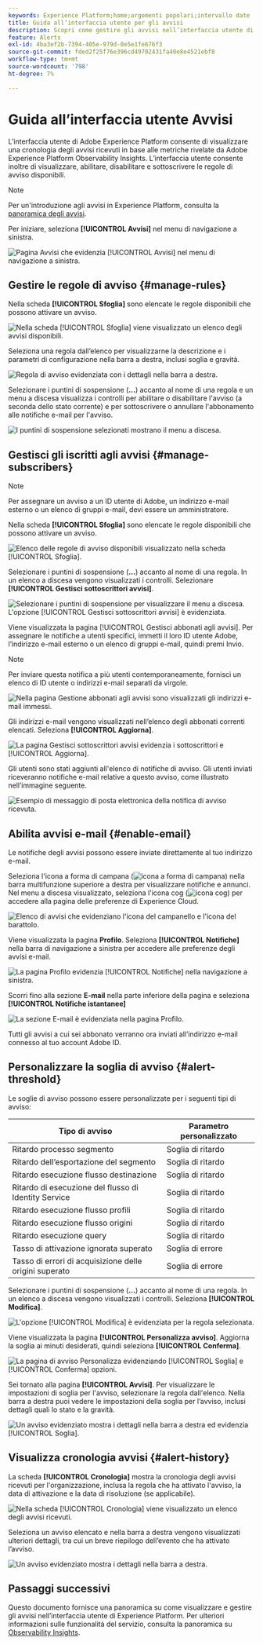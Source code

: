 ```yaml
---
keywords: Experience Platform;home;argomenti popolari;intervallo date
title: Guida all’interfaccia utente per gli avvisi
description: Scopri come gestire gli avvisi nell’interfaccia utente di Experience Platform.
feature: Alerts
exl-id: 4ba3ef2b-7394-405e-979d-0e5e1fe676f3
source-git-commit: fded2f25f76e396cd49702431fa40e8e4521ebf8
workflow-type: tm+mt
source-wordcount: '798'
ht-degree: 7%

---
```


# Guida all’interfaccia utente Avvisi

L’interfaccia utente di Adobe Experience Platform consente di visualizzare una cronologia degli avvisi ricevuti in base alle metriche rivelate da Adobe Experience Platform Observability Insights. L’interfaccia utente consente inoltre di visualizzare, abilitare, disabilitare e sottoscrivere le regole di avviso disponibili.

>[!NOTE]
>
>Per un&#39;introduzione agli avvisi in Experience Platform, consulta la [panoramica degli avvisi](./overview.md).

Per iniziare, seleziona **[!UICONTROL Avvisi]** nel menu di navigazione a sinistra.

![Pagina Avvisi che evidenzia [!UICONTROL Avvisi] nel menu di navigazione a sinistra.](../images/alerts/ui/workspace.png)

## Gestire le regole di avviso {#manage-rules}

Nella scheda **[!UICONTROL Sfoglia]** sono elencate le regole disponibili che possono attivare un avviso.

![Nella scheda [!UICONTROL Sfoglia] viene visualizzato un elenco degli avvisi disponibili.](../images/alerts/ui/rules.png)

Seleziona una regola dall’elenco per visualizzarne la descrizione e i parametri di configurazione nella barra a destra, inclusi soglia e gravità.

![Regola di avviso evidenziata con i dettagli nella barra a destra.](../images/alerts/ui/rule-details.png)

Selezionare i puntini di sospensione (**...**) accanto al nome di una regola e un menu a discesa visualizza i controlli per abilitare o disabilitare l&#39;avviso (a seconda dello stato corrente) e per sottoscrivere o annullare l&#39;abbonamento alle notifiche e-mail per l&#39;avviso.

![I puntini di sospensione selezionati mostrano il menu a discesa.](../images/alerts/ui/disable-subscribe.png)

## Gestisci gli iscritti agli avvisi {#manage-subscribers}

>[!NOTE]
>
> Per assegnare un avviso a un ID utente di Adobe, un indirizzo e-mail esterno o un elenco di gruppi e-mail, devi essere un amministratore.

Nella scheda **[!UICONTROL Sfoglia]** sono elencate le regole disponibili che possono attivare un avviso.

![Elenco delle regole di avviso disponibili visualizzato nella scheda [!UICONTROL Sfoglia].](../images/alerts/ui/rules.png)

Selezionare i puntini di sospensione (**...**) accanto al nome di una regola. In un elenco a discesa vengono visualizzati i controlli. Selezionare **[!UICONTROL Gestisci sottoscrittori avvisi]**.

![Selezionare i puntini di sospensione per visualizzare il menu a discesa. L&#39;opzione [!UICONTROL Gestisci sottoscrittori avvisi] è evidenziata.](../images/alerts/ui/manage-alert-subscribers.png)

Viene visualizzata la pagina [!UICONTROL Gestisci abbonati agli avvisi]. Per assegnare le notifiche a utenti specifici, immetti il loro ID utente Adobe, l’indirizzo e-mail esterno o un elenco di gruppi e-mail, quindi premi Invio.

>[!NOTE]
>
>Per inviare questa notifica a più utenti contemporaneamente, fornisci un elenco di ID utente o indirizzi e-mail separati da virgole.

![Nella pagina Gestione abbonati agli avvisi sono visualizzati gli indirizzi e-mail immessi.](../images/alerts/ui/manage-alert-add-email.png)

Gli indirizzi e-mail vengono visualizzati nell’elenco degli abbonati correnti elencati. Seleziona **[!UICONTROL Aggiorna]**.

![La pagina Gestisci sottoscrittori avvisi evidenzia i sottoscrittori e [!UICONTROL Aggiorna].](../images/alerts/ui/manage-alert-subscribers-added-email.png)

Gli utenti sono stati aggiunti all&#39;elenco di notifiche di avviso. Gli utenti inviati riceveranno notifiche e-mail relative a questo avviso, come illustrato nell’immagine seguente.

![Esempio di messaggio di posta elettronica della notifica di avviso ricevuta.](../images/alerts/ui/manage-alert-subscribers-email.png)

## Abilita avvisi e-mail {#enable-email}

Le notifiche degli avvisi possono essere inviate direttamente al tuo indirizzo e-mail.

Seleziona l&#39;icona a forma di campana (![icona a forma di campana](/help/images/icons/bell.png)) nella barra multifunzione superiore a destra per visualizzare notifiche e annunci. Nel menu a discesa visualizzato, seleziona l&#39;icona cog (![icona cog](/help/images/icons/settings.png)) per accedere alla pagina delle preferenze di Experience Cloud.

![Elenco di avvisi che evidenziano l&#39;icona del campanello e l&#39;icona del barattolo.](../images/alerts/ui/edit-preferences.png)

Viene visualizzata la pagina **Profilo**. Seleziona **[!UICONTROL Notifiche]** nella barra di navigazione a sinistra per accedere alle preferenze degli avvisi e-mail.

![La pagina Profilo evidenzia [!UICONTROL Notifiche] nella navigazione a sinistra.](../images/alerts/ui/profile.png)

Scorri fino alla sezione **E-mail** nella parte inferiore della pagina e seleziona **[!UICONTROL Notifiche istantanee]**

![La sezione E-mail è evidenziata nella pagina Profilo.](../images/alerts/ui/notifications.png)

Tutti gli avvisi a cui sei abbonato verranno ora inviati all’indirizzo e-mail connesso al tuo account Adobe ID.

## Personalizzare la soglia di avviso {#alert-threshold}

Le soglie di avviso possono essere personalizzate per i seguenti tipi di avviso:

| Tipo di avviso | Parametro personalizzato |
|---|---|
| Ritardo processo segmento | Soglia di ritardo |
| Ritardo dell’esportazione del segmento | Soglia di ritardo |
| Ritardo esecuzione flusso destinazione | Soglia di ritardo |
| Ritardo di esecuzione del flusso di Identity Service | Soglia di ritardo |
| Ritardo esecuzione flusso profili | Soglia di ritardo |
| Ritardo esecuzione flusso origini | Soglia di ritardo |
| Ritardo esecuzione query | Soglia di ritardo |
| Tasso di attivazione ignorata superato | Soglia di errore |
| Tasso di errori di acquisizione delle origini superato | Soglia di errore |

Selezionare i puntini di sospensione (**...**) accanto al nome di una regola. In un elenco a discesa vengono visualizzati i controlli. Seleziona **[!UICONTROL Modifica]**.

![L&#39;opzione [!UICONTROL Modifica] è evidenziata per la regola selezionata.](../images/alerts/ui/threshold-edit.png)

Viene visualizzata la pagina **[!UICONTROL Personalizza avviso]**. Aggiorna la soglia ai minuti desiderati, quindi seleziona **[!UICONTROL Conferma]**.

![La pagina di avviso Personalizza evidenziando [!UICONTROL Soglia] e [!UICONTROL Conferma] opzioni.](../images/alerts/ui/threshold-update.png)

Sei tornato alla pagina **[!UICONTROL Avvisi]**. Per visualizzare le impostazioni di soglia per l&#39;avviso, selezionare la regola dall&#39;elenco. Nella barra a destra puoi vedere le impostazioni della soglia per l’avviso, inclusi dettagli quali lo stato e la gravità.

![Un avviso evidenziato mostra i dettagli nella barra a destra ed evidenzia [!UICONTROL Soglia].](../images/alerts/ui/threshold-view.png)

## Visualizza cronologia avvisi {#alert-history}

La scheda **[!UICONTROL Cronologia]** mostra la cronologia degli avvisi ricevuti per l&#39;organizzazione, inclusa la regola che ha attivato l&#39;avviso, la data di attivazione e la data di risoluzione (se applicabile).

![Nella scheda [!UICONTROL Cronologia] viene visualizzato un elenco degli avvisi ricevuti.](../images/alerts/ui/history.png)

Seleziona un avviso elencato e nella barra a destra vengono visualizzati ulteriori dettagli, tra cui un breve riepilogo dell’evento che ha attivato l’avviso.

![Un avviso evidenziato mostra i dettagli nella barra a destra.](../images/alerts/ui/history-details.png)

## Passaggi successivi

Questo documento fornisce una panoramica su come visualizzare e gestire gli avvisi nell’interfaccia utente di Experience Platform. Per ulteriori informazioni sulle funzionalità del servizio, consulta la panoramica su [Observability Insights](../home.md).
